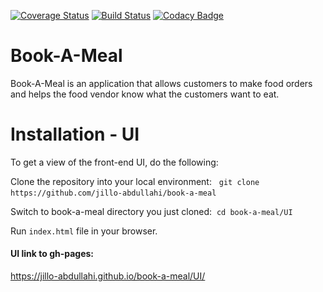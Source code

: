 
[![Coverage Status](https://coveralls.io/repos/github/jillo-abdullahi/book-a-meal/badge.svg?branch=ft-auth-endpoints)](https://coveralls.io/github/jillo-abdullahi/book-a-meal?branch=ft-auth-endpoints)
[![Build Status](https://travis-ci.org/jillo-abdullahi/book-a-meal.svg?branch=ft-auth-endpoints)](https://travis-ci.org/jillo-abdullahi/book-a-meal)
[![Codacy Badge](https://api.codacy.com/project/badge/Grade/5bb5177276e94516bd936a2abeb672f2)](https://www.codacy.com/app/jillo-abdullahi/book-a-meal?utm_source=github.com&amp;utm_medium=referral&amp;utm_content=jillo-abdullahi/book-a-meal&amp;utm_campaign=Badge_Grade)



# Book-A-Meal
Book-A-Meal is an application that allows customers to make food orders and helps the food vendor know what the customers want to eat.

# Installation - UI
To get a view of the front-end UI, do the following:&nbsp;

Clone the repository into your local environment: &nbsp;
`git clone https://github.com/jillo-abdullahi/book-a-meal`&nbsp;

Switch to book-a-meal directory you just cloned:&nbsp;
`cd book-a-meal/UI`&nbsp;

Run `index.html` file in your browser.&nbsp;

#### UI link to gh-pages:

https://jillo-abdullahi.github.io/book-a-meal/UI/


